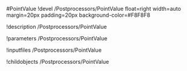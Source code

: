 <!-- MOOSE Object Documentation Stub: Remove this when content is added. -->
#PointValue
!devel /Postprocessors/PointValue float=right width=auto margin=20px padding=20px background-color=#F8F8F8

!description /Postprocessors/PointValue

!parameters /Postprocessors/PointValue

!inputfiles /Postprocessors/PointValue

!childobjects /Postprocessors/PointValue
